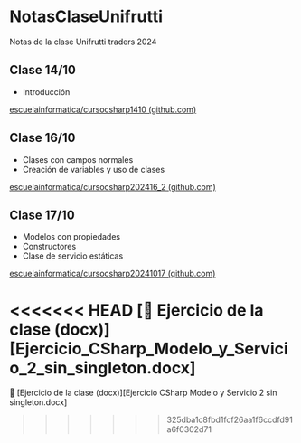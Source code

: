 # NotasClaseUnifrutti
Notas de la clase Unifrutti traders 2024

## Clase 14/10

* Introducción

[escuelainformatica/cursocsharp1410 (github.com)](https://github.com/escuelainformatica/cursocsharp1410)

## Clase 16/10

* Clases con campos normales
* Creación de variables y uso de clases

[escuelainformatica/cursocsharp202416_2 (github.com)](https://github.com/escuelainformatica/cursocsharp202416_2)

## Clase 17/10

* Modelos con propiedades
* Constructores
* Clase de servicio estáticas

[escuelainformatica/cursocsharp20241017 (github.com)](https://github.com/escuelainformatica/cursocsharp20241017)

<<<<<<< HEAD
[📃 Ejercicio de la clase (docx)][Ejercicio_CSharp_Modelo_y_Servicio_2_sin_singleton.docx]
=======
📃 [Ejercicio de la clase (docx)][Ejercicio CSharp Modelo y Servicio 2 sin singleton.docx]
>>>>>>> 325dba1c8fbd1fcf26aa1f6ccdfd91a6f0302d71
